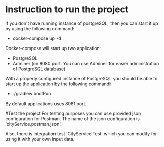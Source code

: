 # Instruction to run the project
If you don't have running instance of postgreSQL, then you can start it up by using the following command:

* docker-compose up -d

Docker-compose will start up two application:

* PostgreSQL
* Adminer (on 8080 port. You can use Adminer for easier administration of PostgreSQL database)

With a properly configured instance of PostgreSQL you should be able to start up the application by the following command:
* ./gradlew bootRun

By default applications uses 8081 port.

#Test the project
For testing purposes you can use provided json configuration for Postman.
The name of the json configuration is 'cityService.postman.json'.

Also, there is integration test 'CityServiceITest' which you can modify for using it with your own input data.